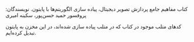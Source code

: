 کتاب مفاهیم جامع پردازش تصویر دیجیتال، پیاده سازی الگوریتم‌ها با پایتون.
نویسندگان: پروفسور حمید حسن‌پور، سکینه امیری


کدهای متلب موجود در کتاب که در متلب پیاده سازی شده‌اند، در این مخزن به پایتون تبدیل کرده‌ایم.
